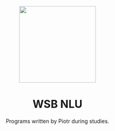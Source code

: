 <p align="center">
  <img width="200" src="https://upload.wikimedia.org/wikipedia/commons/1/18/ISO_C%2B%2B_Logo.svg">
</p>

<h1 align="center">WSB NLU</h1>

<p align="center">Programs written by Piotr during studies.</p>

